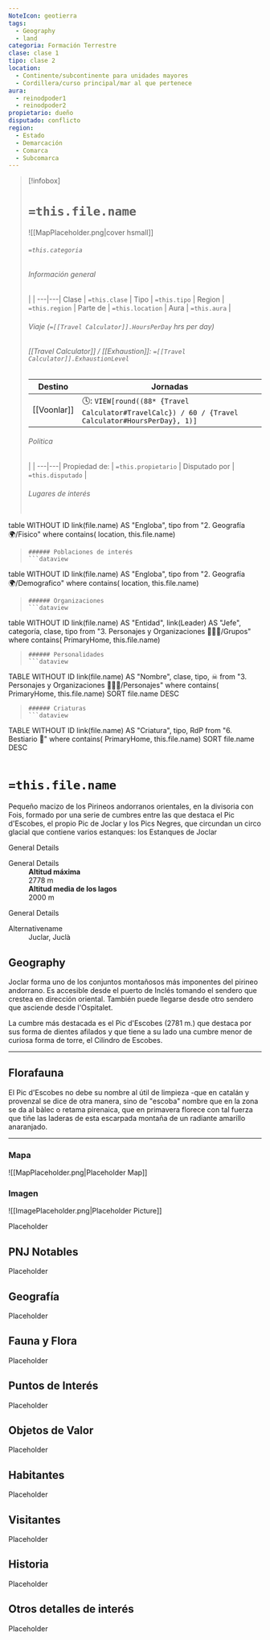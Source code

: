 ```yaml
---
NoteIcon: geotierra
tags:
  - Geography 
  - land 
categoria: Formación Terrestre
clase: clase 1
tipo: clase 2
location: 
  - Continente/subcontinente para unidades mayores
  - Cordillera/curso principal/mar al que pertenece 
aura:
  - reinodpoder1
  - reinodpoder2
propietario: dueño
disputado: conflicto
region:
  - Estado 
  - Demarcación
  - Comarca
  - Subcomarca
---
```


> [!infobox]
> # `=this.file.name`
> ![[MapPlaceholder.png|cover hsmall]]
> ###### `=this.categoria` 
> ###### Información general
>  |   |
> ---|---|
> Clase | `=this.clase` |
> Tipo | `=this.tipo` |
> Region | `=this.region` |
> Parte de | `=this.location` |
> Aura | `=this.aura`  |
> ###### Viaje (`=[[Travel Calculator]].HoursPerDay` hrs per day)
> ###### [[Travel Calculator]]  / [[Exhaustion]]:  `=[[Travel Calculator]].ExhaustionLevel`
> Destino |  Jornadas  |
> ---|---|
> [[Voonlar]] | 🕓: `VIEW[round((88* {Travel Calculator#TravelCalc}) / 60 / {Travel Calculator#HoursPerDay}, 1)]`      |
> ###### Politica
>  |   |
> ---|---|
> Propiedad de: | `=this.propietario` |
> Disputado por | `=this.disputado` |
>###### Lugares de interés
> ```dataview
table WITHOUT ID link(file.name) AS "Engloba",  tipo
from "2. Geografía 🌍/Fisico"
where contains( location, this.file.name)
>```
>###### Poblaciones de interés
> ```dataview
table WITHOUT ID link(file.name) AS "Engloba",  tipo
from "2. Geografía 🌍/Demografico"
where contains( location, this.file.name)
>```
>###### Organizaciones
> ```dataview
table WITHOUT ID link(file.name) AS "Entidad", link(Leader) AS "Jefe", categoría, clase, tipo
from "3. Personajes y Organizaciones 🧑‍🤝‍🧑/Grupos"
where contains( PrimaryHome, this.file.name)
>```
>###### Personalidades 
>```dataview
TABLE WITHOUT ID link(file.name) AS "Nombre", clase, tipo, ☠
from "3. Personajes y Organizaciones 🧑‍🤝‍🧑/Personajes"
where contains( PrimaryHome, this.file.name)
SORT file.name DESC
>```
>###### Criaturas
> ```dataview
TABLE WITHOUT ID link(file.name) AS "Criatura", tipo, RdP
from "6. Bestiario 🐉"
where contains( PrimaryHome, this.file.name)
SORT file.name DESC
>```


# `=this.file.name`
 <section class="wa-section main-content"><p>Pequeño macizo de los Pirineos andorranos orientales, en la divisoria con Fois, formado por una serie de cumbres entre las que destaca el Pic d'Escobes, el propio Pic de Joclar y los Pics Negres, que circundan un circo glacial que contiene varios estanques: los <span data-article-privacy="private" data-article-id="30b41591-b973-40c0-8a0a-a70f3d51ca36" data-template-type="location" class="private-article article-unlinked entity-link wa-link">Estanques de Joclar</span></p></section>  <section data-section-id="sidebarcontent" class="wa-section public"><dl><dt>General Details</dt><dd><div id="61051b9f8e9bc9b8a0af23559e8a75d4" class="visibility-toggler image-thumb-container user-css-image-thumbnail position-relative padding-10 "><img src="https://worldanvil.com/uploads/images/174dcc8580e1d62b01b8199afa21c2c1.jpeg" alt title="pic de escobes.jpeg" /></div></dd></dl></section><section data-section-id="sidepanelcontenttop" class="wa-section public"><dl><dt>General Details</dt><dd><b>Altitud máxima</b>
<br />2778 m
<br />
<b>Altitud media de los lagos
<br /></b>2000 m</dd></dl></section><section data-section-id="sidebarcontentbottom" class="wa-section public"><dl><dt>General Details</dt><dd><div id="128d268b9df0d99b567dbc39dec67d58" class="visibility-toggler image-thumb-container user-css-image-thumbnail position-relative padding-10 "><img src="https://worldanvil.com/uploads/images/09d3fd05cd269bc906750c564997ad60.jpeg" alt title="pic descobes desde el oeste.jpeg" /></div>
<div id="122f94db891b083e77b84ebda63783dc" class="visibility-toggler image-thumb-container user-css-image-thumbnail position-relative padding-10 "><img src="https://worldanvil.com/uploads/images/7e9b8d27041e8ff9d7d44b591460b7aa.jpeg" alt title="campo de escoba.jpeg" /></div></dd></dl></section><section data-section-id="alternativename" class="wa-section public"><dl><dt>Alternativename</dt><dd>Juclar, Juclà</dd></dl></section><section data-section-id="geography" class="wa-section public"><h2>Geography</h2>
<p>Joclar forma uno de los conjuntos montañosos más imponentes del pirineo andorrano. Es accesible desde el puerto de Inclés tomando el sendero que crestea en dirección oriental. También puede llegarse desde otro sendero que asciende desde l'Ospitalet.
</p>
<p>
La cumbre más destacada es el Pic d'Escobes (2781 m.) que destaca por sus forma de dientes afilados y que tiene a su lado una cumbre menor de curiosa forma de torre, el Cilindro de Escobes.</p><hr /></section><section data-section-id="florafauna" class="wa-section public"><h2>Florafauna</h2>
<p>El Pic d'Escobes no debe su nombre al útil de limpieza -que en catalán y provenzal se dice de otra manera, sino de "escoba" nombre que en la zona se da al bàlec o retama pirenaica, que en primavera florece con tal fuerza que tiñe las laderas de esta escarpada montaña de un radiante amarillo anaranjado.</p><hr /></section>   

### Mapa
![[MapPlaceholder.png|Placeholder Map]]

### Imagen
![[ImagePlaceholder.png|Placeholder Picture]]

Placeholder

## PNJ Notables
Placeholder

## Geografía
Placeholder

## Fauna y Flora
Placeholder

## Puntos de Interés
Placeholder

## Objetos de Valor
Placeholder

## Habitantes
Placeholder

## Visitantes
Placeholder

## Historia
Placeholder

## Otros detalles de interés
Placeholder

